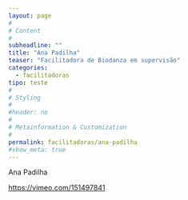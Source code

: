 ```yaml
---
layout: page
#
# Content
#
subheadline: ""
title: "Ana Padilha"
teaser: "Facilitadora de Biodanza em supervisão"
categories: 
  - facilitadoras
tipo: teste
#
# Styling
#
#header: no
#
# Metainformation & Customization
#
permalink: facilitadoras/ana-padilha
#show_meta: true
---
```


Ana Padilha


https://vimeo.com/151497841
